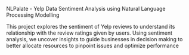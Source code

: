 NLPalate - Yelp Data Sentiment Analysis using Natural Language Processing Modelling 

This project explores the sentiment of Yelp reviews to understand its relationship with the review ratings given by users. Using sentiment analysis, we uncover insights to guide businesses in decision making to better allocate resources to pinpoint issues and optimize performance
